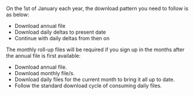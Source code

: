 
On the 1st of January each year, the download pattern you need to follow is as below:

* Download annual file
* Download daily deltas to present date
* Continue with daily deltas from then on

The monthly roll-up files will be required if you sign up in the months after the annual file is first available:

* Download annual file.
* Download monthly file/s.
* Download daily files for the current month to bring it all up to date.
* Follow the standard download cycle of consuming daily files.